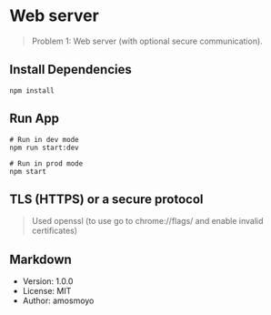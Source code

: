 # Web server

> Problem 1: Web server (with optional secure communication).

## Install Dependencies

```
npm install
```

## Run App

```
# Run in dev mode
npm run start:dev

# Run in prod mode
npm start
```

## TLS (HTTPS) or a secure protocol
> Used openssl (to use go to chrome://flags/ and enable invalid certificates)

## Markdown
- Version: 1.0.0
- License: MIT
- Author: amosmoyo